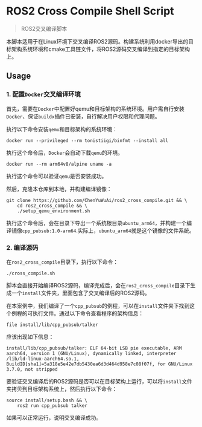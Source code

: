 # ROS2 Cross Compile Shell Script
> ROS2交叉编译脚本

本脚本适用于在Linux环境下交叉编译ROS2源码。构建系统利用docker导出的目标架构系统环境和cmake工具链文件，将ROS2源码交叉编译到指定的目标架构上。

## Usage
### 1. 配置`Docker`交叉编译环境
首先，需要在`Docker`中配置好qemu和目标架构的系统环境。用户需自行安装`Docker`、保证`buildx`插件已安装，自行解决用户权限和代理问题。

执行以下命令安装`qemu`和目标架构的系统环境：
```shell
docker run --privileged --rm tonistiigi/binfmt --install all
```
执行这个命令后，`Docker`会自动下载`qemu`的环境。
```shell
docker run --rm arm64v8/alpine uname -a
```
执行这个命令可以验证`qemu`是否安装成功。

然后，克隆本仓库到本地，并构建编译镜像：
```shell
git clone https://github.com/ChenYuWuAi/ros2_cross_compile.git && \
    cd ros2_cross_compile && \
    ./setup_qemu_environment.sh
```
执行这个命令后，会在目录下导出一个系统根目录`ubuntu_arm64`，并构建一个编译镜像`cpp_pubsub:1.0-arm64`.实际上，`ubuntu_arm64`就是这个镜像的文件系统。
### 2. 编译源码
在`ros2_cross_compile`目录下，执行以下命令：
```shell
./cross_compile.sh
```
脚本会直接开始编译ROS2源码，编译完成后，会在`ros2_cross_compile`目录下生成一个`install`文件夹，里面包含了交叉编译后的ROS2源码。

在本案例中，我们编译了一个`cpp_pubsub`的例程，可以在`install`文件夹下找到这个例程的可执行文件。通过以下命令查看程序的架构信息：
```shell
file install/lib/cpp_pubsub/talker
```
应该出现如下信息：
```shell
install/lib/cpp_pubsub/talker: ELF 64-bit LSB pie executable, ARM aarch64, version 1 (GNU/Linux), dynamically linked, interpreter /lib/ld-linux-aarch64.so.1, BuildID[sha1]=5a318e5e42e7db5430ea6d3d464d958e7c08f07f, for GNU/Linux 3.7.0, not stripped
```


要验证交叉编译后的ROS2源码是否可以在目标架构上运行，可以将`install`文件夹拷贝到目标架构系统上，然后执行以下命令：
```shell
source install/setup.bash && \
    ros2 run cpp_pubsub talker
```
如果可以正常运行，说明交叉编译成功。